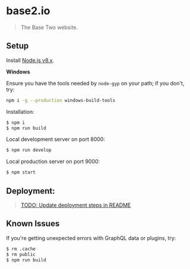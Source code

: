 # base2.io

> The Base Two website.

## Setup

Install [Node.js v8.x](https://nodejs.org).

**Windows**

Ensure you have the tools needed by `node-gyp` on your path; if you don't, try:

```bash
npm i -g --production windows-build-tools
```

Installation:

```bash
$ npm i
$ npm run build
```

Local development server on port 8000:

```bash
$ npm run develop
```

Local production server on port 9000:

```bash
$ npm start
```

## Deployment:

> [TODO: Update deployment steps in README](https://github.com/b2io/base2.io/issues/123)

## Known Issues

If you're getting unexpected errors with GraphQL data or plugins, try:

```bash
$ rm .cache
$ rm public
$ npm run build
```
